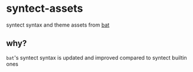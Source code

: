 # syntect-assets

syntect syntax and theme assets from [bat](https://github.com/sharkdp/bat)

## why?

`bat`'s syntect syntax is updated and improved compared to syntect builtin ones